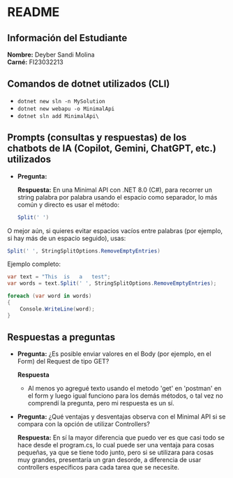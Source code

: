 # README

## Información del Estudiante

**Nombre:** Deyber Sandi Molina  
**Carné:** FI23032213

## Comandos de dotnet utilizados (CLI)

- `dotnet new sln -n MySolution`
- `dotnet new webapu -o MinimalApi`
- `dotnet sln add MinimalApi\`

## Prompts (consultas y respuestas) de los chatbots de IA (Copilot, Gemini, ChatGPT, etc.) utilizados

- **Pregunta:** 
  
  **Respuesta:** En una Minimal API con .NET 8.0 (C#), para recorrer un string palabra por palabra usando el espacio como separador, lo más común y directo es usar el método:

  ```csharp
  Split(' ')
    ```

O mejor aún, si quieres evitar espacios vacíos entre palabras (por ejemplo, si hay más de un espacio seguido), usas:

```csharp
Split(' ', StringSplitOptions.RemoveEmptyEntries)
  ```

Ejemplo completo:
```csharp
var text = "This  is   a   test";
var words = text.Split(' ', StringSplitOptions.RemoveEmptyEntries);

foreach (var word in words)
{
    Console.WriteLine(word);
}
  ```
## Respuestas a preguntas

- **Pregunta:** ¿Es posible enviar valores en el Body (por ejemplo, en el Form) del Request de tipo GET?

  **Respuesta**
  - Al menos yo agregué texto usando el metodo 'get' en 'postman' en el form y luego igual funciono para los demás métodos, o tal vez no comprendí la pregunta, pero mi respuesta es un sí.

- **Pregunta:** ¿Qué ventajas y desventajas observa con el Minimal API si se compara con la opción de utilizar Controllers?

  **Respuesta:** En sí la mayor diferencia que puedo ver es que casi todo se hace desde el program.cs, lo cual puede ser una ventaja para cosas pequeñas, ya que se tiene todo junto, pero si se utilizara para cosas muy grandes, presentaría un gran desorde, a diferencia de usar controllers específicos para cada tarea que se necesite.
